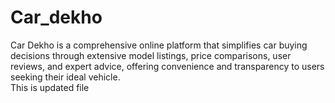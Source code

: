 # Car_dekho
Car Dekho is a comprehensive online platform that simplifies car buying decisions through extensive model listings, price comparisons, user reviews, and expert advice, offering convenience and transparency to users seeking their ideal vehicle.
<br>This is updated file
